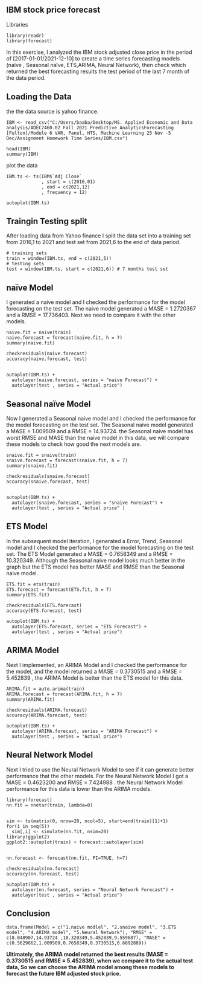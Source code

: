 ## IBM stock price forecast 


Libraries
```{r  Libraries  }
library(readr)
library(forecast)

```
In this exercise, I analyzed the IBM stock adjusted close price in the period of [2017-01-01/2021-12-10] to create a time series forecasting models (naïve  , Seasonal naïve, ETS,ARIMA, Neural Network), then check which returned the best forecasting results the test period of the last 7 month of the data period.


## Loading the Data

the the data source is yahoo finance. 
```{r loaud the data}
IBM <- read_csv("C:/Users/baaba/Desktop/MS. Applied Economic and Data analysis/ADEC7460.02 Fall 2021 Predictive AnalyticsForecasting [Fulton]/Module 6 VAR, Panel, HTS, Machine Learning 25 Nov -5 Dec/Assignment Homework Time Series/IBM.csv")

head(IBM)
summary(IBM)
```
plot the data 
```{r               }
IBM.ts <- ts(IBM$`Adj Close`
             , start = c(2016,01)
             , end = c(2021,12)
             , frequency = 12)

autoplot(IBM.ts)

```

## Traingin Testing split

After loading data from Yahoo finance I split the data set into a training set from 2016,1 to 2021 and test set from 2021,6 to the end of data period.
```{r Split Data into Train and Test Sets}
# training sets   
train = window(IBM.ts, end = c(2021,5))
# testing sets
test = window(IBM.ts, start = c(2021,6)) # 7 months test set
```

## naïve Model

I generated a naive model and I checked the performance for the model forecasting on the test set. The naive model generated a MASE = 1.2720367 and a RMSE = 17.736403. Next we need to compare it with the other models.
```{r    naïve    }
naive.fit = naive(train)
naive.forecast = forecast(naive.fit, h = 7)
summary(naive.fit)

```

```{r               }
checkresiduals(naive.forecast)
accuracy(naive.forecast, test)

```
```{r}

autoplot(IBM.ts) +
  autolayer(naive.forecast, series = "naive Forecast") +
  autolayer(test , series = "Actual price")

```

## Seasonal naïve Model

Now I generated a Seasonal naive model and I checked the performance for the model forecasting on the test set. The Seasonal naive model generated a MASE = 1.009509 and a RMSE = 14.93724.  the Seasonal naive model has worst RMSE and MASE than the naive model in this data,  we will compare these models  to check how good the next models are.  
```{r               }
snaive.fit = snaive(train)
snaive.forecast = forecast(snaive.fit, h = 7)
summary(snaive.fit)

```
```{r               }
checkresiduals(snaive.forecast)
accuracy(snaive.forecast, test)

```

```{r}

autoplot(IBM.ts) +
  autolayer(snaive.forecast, series = "snaive Forecast") +
  autolayer(test , series = "Actual price" )

```

## ETS Model

In the subsequent model iteration, I generated a Error, Trend, Seasonal model and I checked the performance for the model forecasting on the test set. The ETS Model generated a MASE = 0.7658349 and a RMSE = 10.320349. Although the Seasonal naive model looks much better in the graph but the ETS model has better MASE and  RMSE than the Seasonal naive model.
```{r    ETS    }
ETS.fit = ets(train)
ETS.forecast = forecast(ETS.fit, h = 7)
summary(ETS.fit)

```
```{r               }
checkresiduals(ETS.forecast)
accuracy(ETS.forecast, test)

```

```{r               }
autoplot(IBM.ts) +
  autolayer(ETS.forecast, series = "ETS Forecast") +
  autolayer(test , series = "Actual price")

```

## ARIMA Model

Next I implemented, an ARIMA Model and I checked the performance for the model, and the model   returned a MASE = 0.3730515  and a RMSE = 5.452839 , the ARIMA Model is better than the ETS model for this data.
```{r    ARIMA      }
ARIMA.fit = auto.arima(train)
ARIMA.forecast = forecast(ARIMA.fit, h = 7)
summary(ARIMA.fit)

```
```{r               }
checkresiduals(ARIMA.forecast)
accuracy(ARIMA.forecast, test)

```

```{r               }
autoplot(IBM.ts) +
  autolayer(ARIMA.forecast, series = "ARIMA Forecast") +
  autolayer(test , series = "Actual price")

```

##  Neural Network Model
Next I tried to use the Neural Network Model to see if it can generate better performance that the other models. For the Neural Network Model I got a MASE = 0.4623200 and RMSE = 7.424988 . the Neural Network Model performance for this data is lower than the ARIMA models.
```{r    nn      }
library(forecast)
nn.fit = nnetar(train, lambda=0)


sim <- ts(matrix(0, nrow=20, ncol=5), start=end(train)[1]+1)
for(i in seq(5))
  sim[,i] <- simulate(nn.fit, nsim=20)
library(ggplot2)
ggplot2::autoplot(train) + forecast::autolayer(sim)


nn.forecast <- forecast(nn.fit, PI=TRUE, h=7)
```
```{r               }
checkresiduals(nn.forecast)
accuracy(nn.forecast, test)
```

```{r               }
autoplot(IBM.ts) +
  autolayer(nn.forecast, series = "Neural Network Forecast") +
  autolayer(test , series = "Actual price")

```

## Conclusion

```{r  Conclusion   }
data.frame(Model = c("1.naive modlel", "2.snaive model", "3.ETS model", "4.ARIMA model", "5.Neural Network"), "RMSE" = c(8.048907,14.93724 ,10.320349,5.452839,9.559687), "MASE" = c(0.5629862,1.009509,0.7658349,0.3730515,0.6892889))

```

**Ultimately, the ARIMA model returned the best results (MASE = 0.3730515 and RMSE = 5.452839), when we compare it to the actual test data, So we can choose the ARIMA model among these models to forecast the future IBM adjusted stock price.**
